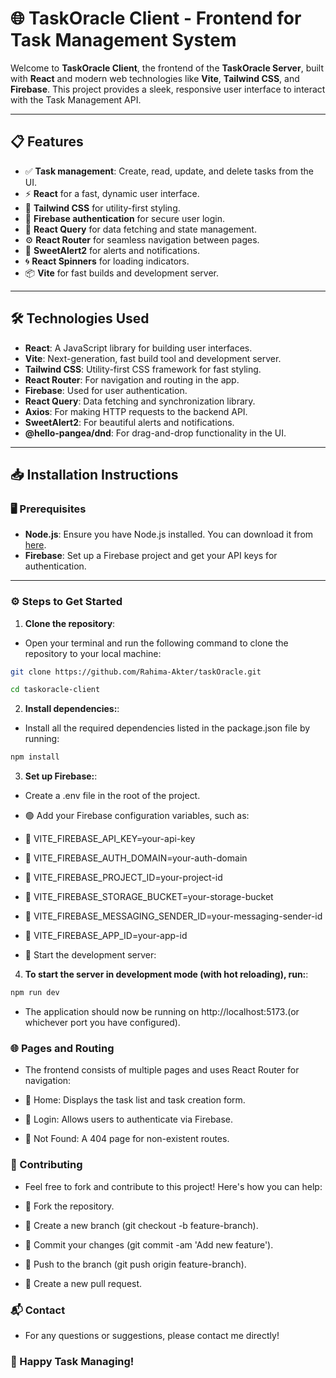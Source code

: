 # 🌐 **TaskOracle Client** - Frontend for Task Management System

Welcome to **TaskOracle Client**, the frontend of the **TaskOracle Server**, built with **React** and modern web technologies like **Vite**, **Tailwind CSS**, and **Firebase**. This project provides a sleek, responsive user interface to interact with the Task Management API.

---

## 📋 **Features**

- ✅ **Task management**: Create, read, update, and delete tasks from the UI.
- ⚡ **React** for a fast, dynamic user interface.
- 🎨 **Tailwind CSS** for utility-first styling.
- 🔐 **Firebase authentication** for secure user login.
- 🔄 **React Query** for data fetching and state management.
- ⚙️ **React Router** for seamless navigation between pages.
- 🔔 **SweetAlert2** for alerts and notifications.
- 🌀 **React Spinners** for loading indicators.
- 📦 **Vite** for fast builds and development server.

---

## 🛠️ **Technologies Used**

- **React**: A JavaScript library for building user interfaces.
- **Vite**: Next-generation, fast build tool and development server.
- **Tailwind CSS**: Utility-first CSS framework for fast styling.
- **React Router**: For navigation and routing in the app.
- **Firebase**: Used for user authentication.
- **React Query**: Data fetching and synchronization library.
- **Axios**: For making HTTP requests to the backend API.
- **SweetAlert2**: For beautiful alerts and notifications.
- **@hello-pangea/dnd**: For drag-and-drop functionality in the UI.

---

## 📥 **Installation Instructions**

### 🖥️ **Prerequisites**

- **Node.js**: Ensure you have Node.js installed. You can download it from [here](https://nodejs.org/).
- **Firebase**: Set up a Firebase project and get your API keys for authentication.

---

### ⚙️ **Steps to Get Started**

1. **Clone the repository**:
   
- Open your terminal and run the following command to clone the repository to your local machine:

```bash
git clone https://github.com/Rahima-Akter/taskOracle.git
```
```bash
cd taskoracle-client
```
2. **Install dependencies:**:
- Install all the required dependencies listed in the package.json file by running:

``` bash
npm install
```
3. **Set up Firebase:**:
- Create a .env file in the root of the project.

- 🟢 Add your Firebase configuration variables, such as:

- 🔱 VITE_FIREBASE_API_KEY=your-api-key
- 🔱 VITE_FIREBASE_AUTH_DOMAIN=your-auth-domain
- 🔱 VITE_FIREBASE_PROJECT_ID=your-project-id
- 🔱 VITE_FIREBASE_STORAGE_BUCKET=your-storage-bucket
- 🔱 VITE_FIREBASE_MESSAGING_SENDER_ID=your-messaging-sender-id
- 🔱 VITE_FIREBASE_APP_ID=your-app-id
- 🔱 Start the development server:

4. **To start the server in development mode (with hot reloading), run:**:
```bash
npm run dev
```
- The application should now be running on http://localhost:5173.(or whichever port you have configured).

### 🌐 Pages and Routing
- The frontend consists of multiple pages and uses React Router for navigation:

- 🔱 Home: Displays the task list and task creation form.
- 🔱 Login: Allows users to authenticate via Firebase.
- 🔱 Not Found: A 404 page for non-existent routes.

### 🤝 Contributing
- Feel free to fork and contribute to this project! Here's how you can help:

- 🔱 Fork the repository.
- 🔱 Create a new branch (git checkout -b feature-branch).
- 🔱 Commit your changes (git commit -am 'Add new feature').
- 🔱 Push to the branch (git push origin feature-branch).
- 🔱 Create a new pull request.

### 📬 Contact
- For any questions or suggestions, please contact me directly!

### 🚀 Happy Task Managing!